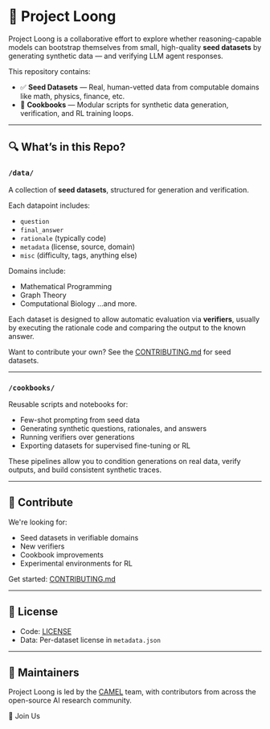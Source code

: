 # 🐉 Project Loong

Project Loong is a collaborative effort to explore whether reasoning-capable models can bootstrap themselves from small, high-quality **seed datasets** by generating synthetic data — and verifying LLM agent responses.

This repository contains:

- ✅ **Seed Datasets** — Real, human-vetted data from computable domains like math, physics, finance, etc.
- 📘 **Cookbooks** — Modular scripts for synthetic data generation, verification, and RL training loops.

---

## 🔍 What’s in this Repo?

### `/data/`
A collection of **seed datasets**, structured for generation and verification.

Each datapoint includes:
- `question`
- `final_answer`
- `rationale` (typically code)
- `metadata` (license, source, domain)
- `misc` (difficulty, tags, anything else)

Domains include:
- Mathematical Programming
- Graph Theory
- Computational Biology
…and more.

Each dataset is designed to allow automatic evaluation via **verifiers**, usually by executing the rationale code and comparing the output to the known answer.

Want to contribute your own? See the [CONTRIBUTING.md](.data/CONTRIBUTING.md) for seed datasets.

---

### `/cookbooks/`
Reusable scripts and notebooks for:
- Few-shot prompting from seed data
- Generating synthetic questions, rationales, and answers
- Running verifiers over generations
- Exporting datasets for supervised fine-tuning or RL

These pipelines allow you to condition generations on real data, verify outputs, and build consistent synthetic traces.

---

## 🧬 Contribute

We're looking for:
- Seed datasets in verifiable domains
- New verifiers
- Cookbook improvements
- Experimental environments for RL

Get started: [CONTRIBUTING.md](./CONTRIBUTING.md)

---

## 📜 License

- Code: [LICENSE](./LICENSE)
- Data: Per-dataset license in `metadata.json`

---

## 👥 Maintainers

Project Loong is led by the [CAMEL](https://www.camel-ai.org/) team, with contributors from across the open-source AI research community.

🐲 Join Us
